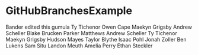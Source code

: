 # GitHubBranchesExample
Bander edited this
gumula
Ty Tichenor
Owen Cape
Maekyn Grigsby
Andrew Scheller
Blake Brucken
Parker Matthews
Andrew Scheller
Ty Tichenor 
Maekyn Grigsby 
Hudson Mayes
Taylor Blythe
Isaac Pohl
Jonah Zoller
Ben Lukens
Sam Situ
Landon Meuth
Amelia Perry
Ethan Steckler

